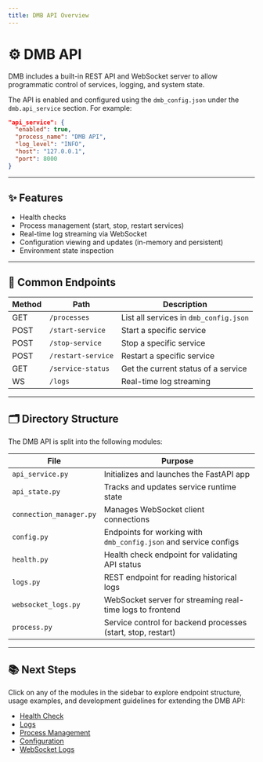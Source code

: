 ```yaml
---
title: DMB API Overview
---
```


# ⚙️ DMB API

DMB includes a built-in REST API and WebSocket server to allow programmatic control of services, logging, and system state.

The API is enabled and configured using the `dmb_config.json` under the `dmb.api_service` section. For example:

```json
"api_service": {
  "enabled": true,
  "process_name": "DMB API",
  "log_level": "INFO",
  "host": "127.0.0.1",
  "port": 8000
}
```

--- 

## ✨ Features
- Health checks
- Process management (start, stop, restart services)
- Real-time log streaming via WebSocket
- Configuration viewing and updates (in-memory and persistent)
- Environment state inspection

---

## 🔁 Common Endpoints

| Method | Path                   | Description                          |
|--------|------------------------|--------------------------------------|
| GET    | `/processes`          | List all services in `dmb_config.json` |
| POST   | `/start-service`      | Start a specific service             |
| POST   | `/stop-service`       | Stop a specific service              |
| POST   | `/restart-service`    | Restart a specific service           |
| GET    | `/service-status`     | Get the current status of a service  |
| WS     | `/logs`               | Real-time log streaming              |

---

## 🗂️ Directory Structure
The DMB API is split into the following modules:

| File | Purpose |
|------|---------|
| `api_service.py` | Initializes and launches the FastAPI app |
| `api_state.py` | Tracks and updates service runtime state |
| `connection_manager.py` | Manages WebSocket client connections |
| `config.py` | Endpoints for working with `dmb_config.json` and service configs |
| `health.py` | Health check endpoint for validating API status |
| `logs.py` | REST endpoint for reading historical logs |
| `websocket_logs.py` | WebSocket server for streaming real-time logs to frontend |
| `process.py` | Service control for backend processes (start, stop, restart) |

---


## 📚 Next Steps
Click on any of the modules in the sidebar to explore endpoint structure, usage examples, and development guidelines for extending the DMB API:

- [Health Check](health.md)
- [Logs](logs.md)
- [Process Management](process.md)
- [Configuration](config.md)
- [WebSocket Logs](websocket_logs.md)
